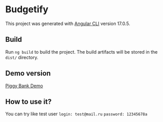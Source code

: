 # Budgetify

This project was generated with [Angular CLI](https://github.com/angular/angular-cli) version 17.0.5.

## Build

Run `ng build` to build the project. The build artifacts will be stored in the `dist/` directory.

## Demo version
[Piggy Bank Demo](https://piggybank-cyan.vercel.app/auth)

## How to use it?

You can try like test user
`login: test@mail.ru`
`password: 12345678a`


